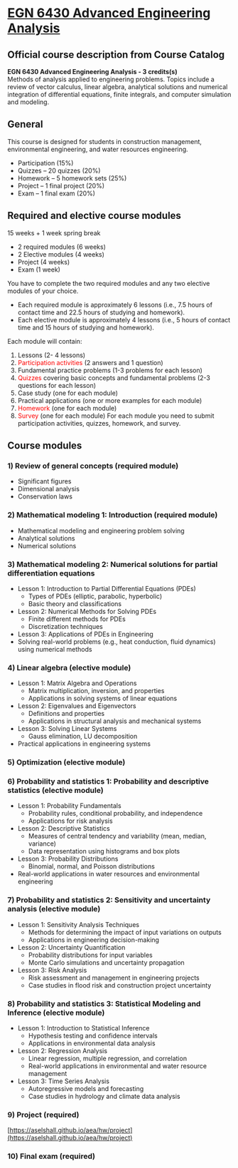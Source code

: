 # [EGN 6430 Advanced Engineering Analysis](https://aselshall.github.io/aea)

## Official course description from Course Catalog 
**EGN 6430	Advanced Engineering Analysis - 3 credits(s)**   
 	Methods of analysis applied to engineering problems. Topics include a review of vector calculus, linear algebra, analytical solutions and numerical integration of differential equations, finite integrals, and computer simulation and modeling.

## General 
This course is designed for students in construction management,  environmental engineering, and water resources engineering. 

- Participation (15%)
- Quizzes – 20 quizzes (20%)
- Homework – 5 homework sets (25%)
- Project – 1 final project (20%)
- Exam – 1 final exam (20%)

## Required and elective course modules
15 weeks + 1 week spring break 
- 2 required modules (6 weeks)
- 2 Elective modules (4 weeks)
- Project (4 weeks)
- Exam (1 week)

You have to complete the two required modules and any two elective modules of your choice. 
- Each required module is approximately 6 lessons (i.e., 7.5 hours of contact time and 22.5 hours of studying and homework).
- Each elective module is approximately 4 lessons (i.e., 5 hours of contact time and 15 hours of studying and homework). 

Each module will contain:
1.	Lessons (2- 4 lessons)
2.	<span style="color:red">Participation activities</span> (2 answers and 1 question)
3.	Fundamental practice problems (1-3 problems for each lesson)
4.	<span style="color:red">Quizzes</span> covering basic concepts and fundamental problems (2-3 questions for each lesson) 
5.	Case study (one for each module) 
6.	Practical applications (one or more examples for each module)
7.	<span style="color:red">Homework</span> (one for each module)
8.	<span style="color:red">Survey</span> (one for each module)
For each module you need to submit participation activities, quizzes, homework, and survey. 

## Course modules 
### 1)	Review of general concepts (required module)
- Significant figures
- Dimensional analysis
- Conservation laws

### 2)	Mathematical modeling 1: Introduction (required module)
- Mathematical modeling and engineering problem solving
- Analytical solutions
- Numerical solutions

### 3)	Mathematical modeling 2: Numerical solutions for partial differentiation equations
- Lesson 1: Introduction to Partial Differential Equations (PDEs)
  - Types of PDEs (elliptic, parabolic, hyperbolic)
  - Basic theory and classifications
- Lesson 2: Numerical Methods for Solving PDEs
  - Finite different methods for PDEs
  - Discretization techniques
- Lesson 3: Applications of PDEs in Engineering
- Solving real-world problems (e.g., heat conduction, fluid dynamics) using numerical methods

### 4)	Linear algebra (elective module)
- Lesson 1: Matrix Algebra and Operations
  - Matrix multiplication, inversion, and properties
  - Applications in solving systems of linear equations
- Lesson 2: Eigenvalues and Eigenvectors
  - Definitions and properties
  - Applications in structural analysis and mechanical systems
- Lesson 3: Solving Linear Systems
  - Gauss elimination, LU decomposition
- Practical applications in engineering systems

### 5)	Optimization (elective module)

### 6)	Probability and statistics 1: Probability and descriptive statistics (elective module)
- Lesson 1: Probability Fundamentals
  - Probability rules, conditional probability, and independence
  - Applications for risk analysis
- Lesson 2: Descriptive Statistics
  - Measures of central tendency and variability (mean, median, variance)
  - Data representation using histograms and box plots
- Lesson 3: Probability Distributions
  - Binomial, normal, and Poisson distributions
- Real-world applications in water resources and environmental engineering

### 7)	Probability and statistics 2: Sensitivity and uncertainty analysis (elective module) 
- Lesson 1: Sensitivity Analysis Techniques
  - Methods for determining the impact of input variations on outputs
  - Applications in engineering decision-making
- Lesson 2: Uncertainty Quantification
  - Probability distributions for input variables
  - Monte Carlo simulations and uncertainty propagation
- Lesson 3: Risk Analysis
  - Risk assessment and management in engineering projects
  - Case studies in flood risk and construction project uncertainty

### 8)	Probability and statistics 3: Statistical Modeling and Inference (elective module)
- Lesson 1: Introduction to Statistical Inference
  - Hypothesis testing and confidence intervals
  - Applications in environmental data analysis
- Lesson 2: Regression Analysis
  - Linear regression, multiple regression, and correlation
  - Real-world applications in environmental and water resource management
- Lesson 3: Time Series Analysis
  - Autoregressive models and forecasting
  - Case studies in hydrology and climate data analysis

### 9)	Project (required)
[https://aselshall.github.io/aea/hw/project](https://aselshall.github.io/aea/hw/project)

### 10)	Final exam (required)

